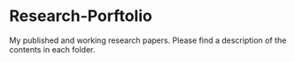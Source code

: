 # Research-Porftolio
My published and working research papers. Please find a description of the contents in each folder.
